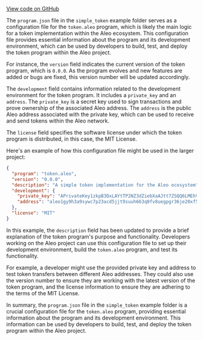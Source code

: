 [View code on GitHub](https://github.com/AleoHQ/aleo/.autodoc/docs/json/examples/simple_token)

The `program.json` file in the `simple_token` example folder serves as a configuration file for the `token.aleo` program, which is likely the main logic for a token implementation within the Aleo ecosystem. This configuration file provides essential information about the program and its development environment, which can be used by developers to build, test, and deploy the token program within the Aleo project.

For instance, the `version` field indicates the current version of the token program, which is `0.0.0`. As the program evolves and new features are added or bugs are fixed, this version number will be updated accordingly.

The `development` field contains information related to the development environment for the token program. It includes a `private_key` and an `address`. The `private_key` is a secret key used to sign transactions and prove ownership of the associated Aleo address. The `address` is the public Aleo address associated with the private key, which can be used to receive and send tokens within the Aleo network.

The `license` field specifies the software license under which the token program is distributed, in this case, the MIT License.

Here's an example of how this configuration file might be used in the larger project:

```json
{
  "program": "token.aleo",
  "version": "0.0.0",
  "description": "A simple token implementation for the Aleo ecosystem",
  "development": {
    "private_key": "APrivateKey1zkpB3DxLAYtTP2NZ3dZiebXaAJtt7ZSQQ6LMEhVyKy2ynVH",
    "address": "aleo1gy9h3a9sywc7p23acd5jjt9suuh663q0fv8uegpgr36je20xf5rsggnarq"
  },
  "license": "MIT"
}
```

In this example, the `description` field has been updated to provide a brief explanation of the token program's purpose and functionality. Developers working on the Aleo project can use this configuration file to set up their development environment, build the `token.aleo` program, and test its functionality.

For example, a developer might use the provided private key and address to test token transfers between different Aleo addresses. They could also use the version number to ensure they are working with the latest version of the token program, and the license information to ensure they are adhering to the terms of the MIT License.

In summary, the `program.json` file in the `simple_token` example folder is a crucial configuration file for the `token.aleo` program, providing essential information about the program and its development environment. This information can be used by developers to build, test, and deploy the token program within the Aleo project.
